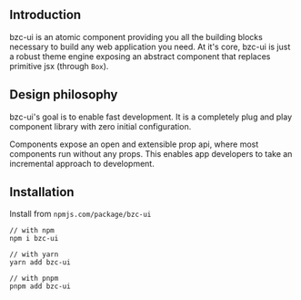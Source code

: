 ## Introduction

bzc-ui is an atomic component providing you all the building blocks necessary to build any web application you need. At it's core, bzc-ui is just a robust theme engine exposing an abstract component that replaces primitive jsx (through `Box`).

## Design philosophy

bzc-ui's goal is to enable fast development. It is a completely plug and play component library with zero initial configuration.

Components expose an open and extensible prop api, where most components run without any props. This enables app developers to take an incremental approach to development.

## Installation

Install from `npmjs.com/package/bzc-ui`

```
// with npm
npm i bzc-ui

// with yarn
yarn add bzc-ui

// with pnpm
pnpm add bzc-ui
```
